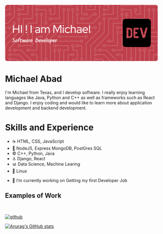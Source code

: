 ![Design and Development](https://github.com/MichaelDAbadJr/MichaelDAbadJr/blob/main/github-header-image.png?raw=true)

# Michael Abad

I'm Michael from Texas, and I develop software. I really enjoy learning languages like Java, Python and C++ as well as frameworks such as React and Django. I enjoy coding and would like to learn more about application development and backend development.

# Skills and Experience 
* :coffee: HTML, CSS, JavaScript
* :snake: NodeJS, Express MongoDB, PostGres SQL
* :copyright: C++, Python, Java
* :anchor: Django,  React
* :bar_chart: Data Science, Machine Learing
* :panda_face: Linux

- 🔭 I’m currently working on Getting my first Developer Job 

## Examples of Work
<img src="" width="250">

[<img src='https://cdn.jsdelivr.net/npm/simple-icons@3.0.1/icons/github.svg' alt='github' height='40'>](https://github.com/MichaelDAbadJr)  


[![Anurag's GitHub stats](https://github-readme-stats.vercel.app/api?username=michaeldabadjr)](https://github.com/anuraghazra/github-readme-stats)
